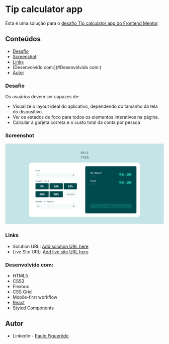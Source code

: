 # Tip calculator app

Esta é uma solução para o [desafio Tip calculator app do Frontend Mentor](https://www.frontendmentor.io/challenges/tip-calculator-app-ugJNGbJUX).

## Conteúdos

- [Desafio](#Desafio)
- [Screenshot](#screenshot)
- [Links](#links)
- [Desenvolvido com:](#Desenvolvido com:)
- [Autor](#autor)

### Desafio

Os usuários devem ser capazes de:

- Visualize o layout ideal do aplicativo, dependendo do tamanho da tela do dispositivo.
- Ver os estados de foco para todos os elementos interativos na página.
- Calcular a gorjeta correta e o custo total da conta por pessoa

### Screenshot

![](./src/assets/screeshot.png)

### Links

- Solution URL: [Add solution URL here](https://github.com/PHnrq/tip-calculator-app)
- Live Site URL: [Add live site URL here](https://tip-calculator-app-beige-delta.vercel.app/)

### Desenvolvido com:

- HTML5
- CSS3
- Flexbox
- CSS Grid
- Mobile-first workflow
- [React](https://reactjs.org/)
- [Styled Components](https://styled-components.com/)

## Autor

- LinkedIn - [Paulo Figuerêdo](https://www.linkedin.com/in/paulo-figueredo/)
